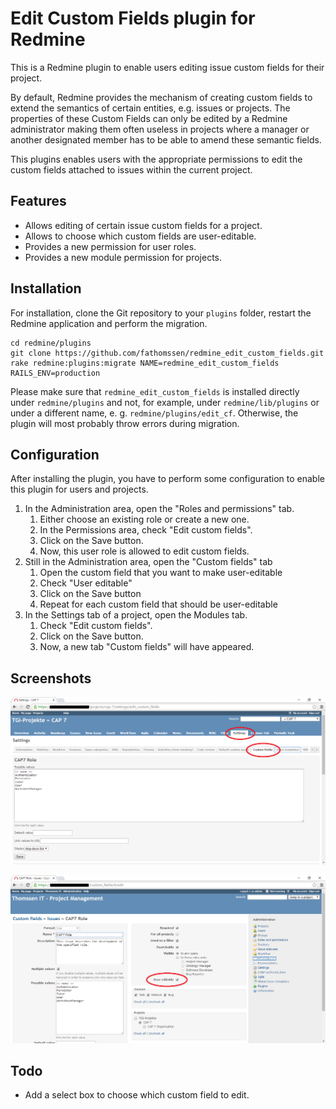 # Edit Custom Fields plugin for Redmine

This is a Redmine plugin to enable users editing issue custom fields for their project.

By default, Redmine provides the mechanism of creating custom fields to extend the
semantics of certain entities, e.g. issues or projects. The properties of these Custom
Fields can only be edited by a Redmine administrator making them often useless in
projects where a manager or another designated member has to be able to amend these
semantic fields.

This plugins enables users with the appropriate permissions to edit the custom fields
attached to issues within the current project.

## Features

* Allows editing of certain issue custom fields for a project.
* Allows to choose which custom fields are user-editable.
* Provides a new permission for user roles.
* Provides a new module permission for projects.

## Installation

For installation, clone the Git repository to your `plugins` folder, restart the Redmine application and perform the migration.

    cd redmine/plugins
    git clone https://github.com/fathomssen/redmine_edit_custom_fields.git
    rake redmine:plugins:migrate NAME=redmine_edit_custom_fields RAILS_ENV=production

Please make sure that `redmine_edit_custom_fields` is installed directly under `redmine/plugins` and not, for example, under `redmine/lib/plugins` or under a different name, e. g. `redmine/plugins/edit_cf`. Otherwise, the plugin will most probably throw errors during migration.

## Configuration

After installing the plugin, you have to perform some configuration to enable this plugin for users and projects.

1. In the Administration area, open the "Roles and permissions" tab.
    1. Either choose an existing role or create a new one.
    2. In the Permissions area, check "Edit custom fields".
    3. Click on the Save button.
    4. Now, this user role is allowed to edit custom fields.	
2. Still in the Administration area, open the "Custom fields" tab
    1. Open the custom field that you want to make user-editable
    2. Check "User editable"
    3. Click on the Save button
    4. Repeat for each custom field that should be user-editable
3. In the Settings tab of a project, open the Modules tab.
    1. Check "Edit custom fields".
    2. Click on the Save button.
    3. Now, a new tab "Custom fields" will have appeared.

## Screenshots

![Screenshot of project settings](images/project-settings.png?raw=true "Editing custom fields in the project settings")

![Screenshot of administration](images/administration-custom-fields.png?raw=true "Make custom fields editable")
    
## Todo

* Add a select box to choose which custom field to edit.
